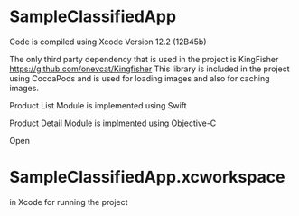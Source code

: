 # SampleClassifiedApp

Code is compiled using Xcode Version 12.2 (12B45b)

The only third party dependency that is used in the project is KingFisher https://github.com/onevcat/Kingfisher
This library is included in the project using CocoaPods and is used for loading images and also for caching images.

Product List Module is implemented using Swift

Product Detail Module is implmented using Objective-C

Open 
# SampleClassifiedApp.xcworkspace 
in Xcode for running the project 

